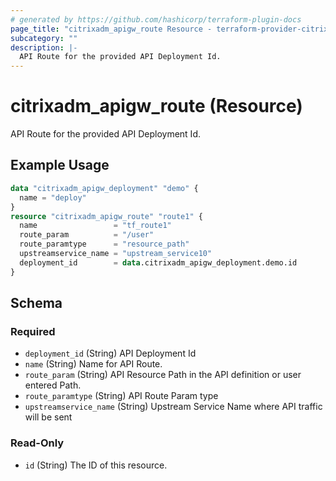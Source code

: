 ```yaml
---
# generated by https://github.com/hashicorp/terraform-plugin-docs
page_title: "citrixadm_apigw_route Resource - terraform-provider-citrixadm"
subcategory: ""
description: |-
  API Route for the provided API Deployment Id.
---
```


# citrixadm_apigw_route (Resource)

API Route for the provided API Deployment Id.

## Example Usage

```terraform
data "citrixadm_apigw_deployment" "demo" {
  name = "deploy"
}
resource "citrixadm_apigw_route" "route1" {
  name                 = "tf_route1"
  route_param          = "/user"
  route_paramtype      = "resource_path"
  upstreamservice_name = "upstream_service10"
  deployment_id        = data.citrixadm_apigw_deployment.demo.id
}
```

<!-- schema generated by tfplugindocs -->
## Schema

### Required

- `deployment_id` (String) API Deployment Id
- `name` (String) Name for API Route.
- `route_param` (String) API Resource Path in the API definition or user entered Path.
- `route_paramtype` (String) API Route Param type
- `upstreamservice_name` (String) Upstream Service Name where API traffic will be sent

### Read-Only

- `id` (String) The ID of this resource.


